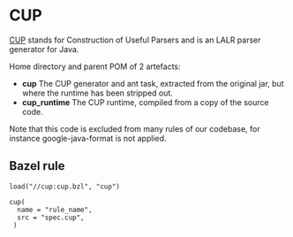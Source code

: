 # CUP

[CUP][cup]  stands for Construction of Useful Parsers and is an LALR parser generator for Java.

Home directory and parent POM of 2 artefacts:

- **cup** The CUP generator and ant task, extracted from the original jar,
  but where the runtime has been stripped out.
- **cup_runtime** The CUP runtime, compiled from a copy of the source code.

Note that this code is excluded from many rules of our codebase,
for instance google-java-format is not applied.


## Bazel rule

    load("//cup:cup.bzl", "cup")
    
    cup(
      name = "rule_name",
      src = "spec.cup",
     )


[cup]: http://www2.cs.tum.edu/projects/cup/

